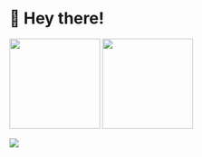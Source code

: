 # 👋 Hey there!

<img height="160" src="https://github-readme-stats.vercel.app/api?username=zer420&show_icons=true"> <img height="160" src="https://github-readme-stats.vercel.app/api/top-langs/?username=zer420&langs_count=5&layout=compact">

![](https://komarev.com/ghpvc/?username=zer420&color=blue)
